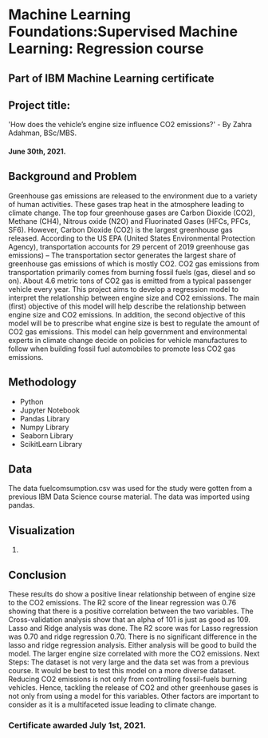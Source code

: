 # Machine Learning Foundations:Supervised Machine Learning: Regression course
## Part of IBM Machine Learning certificate

## Project title: 
'How does the vehicle’s engine size influence CO2 emissions?' - By Zahra Adahman, BSc/MBS.
#### June 30th, 2021.

## Background and Problem

Greenhouse gas emissions are released to the environment due to a variety of human activities. These gases trap heat in the atmosphere leading to climate change. The top four greenhouse gases are Carbon Dioxide (CO2), Methane (CH4), Nitrous oxide (N2O) and Fluorinated Gases (HFCs, PFCs, SF6). However, Carbon Dioxide (CO2) is the largest greenhouse gas released. According to the US EPA (United States Environmental Protection Agency), transportation accounts for 29 percent of 2019 greenhouse gas emissions) – The transportation sector generates the largest share of greenhouse gas emissions of which is mostly CO2. CO2 gas emissions from transportation primarily comes from burning fossil fuels (gas, diesel and so on). About 4.6 metric tons of CO2 gas is emitted from a typical passenger vehicle every year. This project aims to develop a regression model to interpret the relationship between engine size and CO2 emissions. The main (first) objective of this model will help describe the relationship between engine size and CO2 emissions. In addition, the second objective of this model will be to prescribe what engine size is best to regulate the amount of CO2 gas emissions. This model can help government and environmental experts in climate change decide on policies for vehicle manufactures to follow when building fossil fuel automobiles to promote less CO2 gas emissions. 

## Methodology 

* Python
* Jupyter Notebook
* Pandas Library
* Numpy Library 
* Seaborn Library
* ScikitLearn Library

## Data

The data fuelcomsumption.csv was used for the study were gotten from a previous IBM Data Science course material. The data was imported using pandas. 


## Visualization 

1. 
## Conclusion
These results do show a positive linear relationship between of engine size to the CO2 emissions. The R2 score of the linear regression was 0.76 showing that there is a positive correlation between the two variables. The Cross-validation analysis show that an alpha of 101 is just as good as 109. Lasso and Ridge analysis was done. The R2 score was for Lasso regression was 0.70 and ridge regression 0.70.
     There is no significant difference in the lasso and ridge regression analysis. Either analysis will be good to build the model. The larger engine size correlated with more the CO2 emissions.
Next Steps: The dataset is not very large and the data set was from a previous course. It would be best to test this model on a more diverse dataset. 
Reducing CO2 emissions is not only from controlling fossil-fuels burning vehicles. Hence, tackling the release of CO2 and other greenhouse gases is not only from using a model for this variables. Other factors are important to consider as it is a multifaceted issue leading to climate change.

### Certificate awarded July 1st, 2021.

